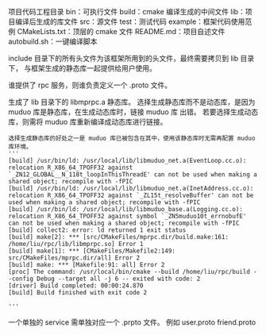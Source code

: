 项目代码工程目录
    bin：可执行文件
    build：cmake 编译生成的中间文件
    lib：项目编译后生成的库文件
    src：源文件
    test：测试代码
    example：框架代码使用范例
    CMakeLists.txt：顶层的 cmake 文件
    README.md：项目自述文件
    autobuild.sh：一键编译脚本


include 目录下的所有头文件为该框架所用到的头文件，最终需要拷贝到 lib 目录下，
与框架生成的静态库一起提供给用户使用。


谁提供了 rpc 服务，则谁负责定义一个 .proto 文件。


生成了 lib 目录下的 libmprpc.a 静态库。
    选择生成静态库而不是动态库，是因为 muduo 库是静态库，在生成动态库时，链接 muduo 库 出错。
    若要选择生成动态库，则需将 muduo 库重新编译成动态库进行链接。

    选择生成静态库的好处之一是 muduo 库已被包含在其中，使用该静态库时无需再配置 muduo 库环境。
    '''
    [build] /usr/bin/ld: /usr/local/lib/libmuduo_net.a(EventLoop.cc.o): relocation R_X86_64_TPOFF32 against `_ZN12_GLOBAL__N_118t_loopInThisThreadE' can not be used when making a shared object; recompile with -fPIC
    [build] /usr/bin/ld: /usr/local/lib/libmuduo_net.a(InetAddress.cc.o): relocation R_X86_64_TPOFF32 against `_ZL15t_resolveBuffer' can not be used when making a shared object; recompile with -fPIC
    [build] /usr/bin/ld: /usr/local/lib/libmuduo_base.a(Logging.cc.o): relocation R_X86_64_TPOFF32 against symbol `_ZN5muduo10t_errnobufE' can not be used when making a shared object; recompile with -fPIC
    [build] collect2: error: ld returned 1 exit status
    [build] make[2]: *** [src/CMakeFiles/mprpc.dir/build.make:161: /home/liu/rpc/lib/libmprpc.so] Error 1
    [build] make[1]: *** [CMakeFiles/Makefile2:149: src/CMakeFiles/mprpc.dir/all] Error 2
    [build] make: *** [Makefile:91: all] Error 2
    [proc] The command: /usr/local/bin/cmake --build /home/liu/rpc/build --config Debug --target all -j 6 -- exited with code: 2
    [driver] Build completed: 00:00:24.870
    [build] Build finished with exit code 2

    '''

一个单独的 service 需单独对应一个 .prpto 文件。
    例如 user.proto     friend.proto